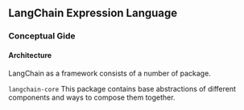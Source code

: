 ## LangChain Expression Language

### Conceptual Gide

#### Architecture

LangChain as a framework consists of a number of package.

`langchain-core`
This package contains base abstractions of different components and ways to compose them together. 
